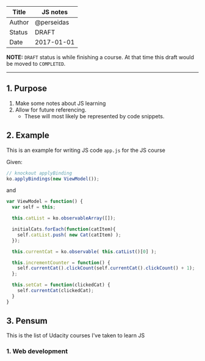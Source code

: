 | Title  | JS notes                    |
|--------|-----------------------------|
| Author | @perseidas                  |
| Status | DRAFT                       |
| Date   | 2017-01-01                  |

**NOTE:** `DRAFT` status is while finishing a course.
At that time this draft would be moved to `COMPLETED`.

---

## 1. Purpose

1. Make some notes about JS learning
2. Allow for future referencing.
    * These will most likely be represented by code snippets.

## 2. Example

This is an example for writing JS code `app.js` for the JS course

Given:

```javascript
// knockout applyBinding
ko.applyBindings(new ViewModel());
```

and

```javascript
var ViewModel = function() {
  var self = this;

  this.catList = ko.observableArray([]);

  initialCats.forEach(function(catItem){
    self.catList.push( new Cat(catItem) );
  });

  this.currentCat = ko.observable( this.catList()[0] );

  this.incrementCounter = function() {
    self.currentCat().clickCount(self.currentCat().clickCount() + 1);
  };

  this.setCat = function(clickedCat) {
    self.currentCat(clickedCat);    
  }
}
```
## 3. Pensum

This is the list of Udacity courses I've taken to learn JS

### 1. Web development



